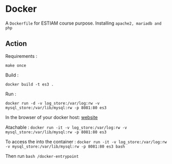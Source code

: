# Docker

A `Dockerfile` for ESTIAM course purpose. Installing `apache2, mariadb and php`

## Action

Requirements :
```console
make once
```

Build :
```console
docker build -t es3 .
```

Run :
```console
docker run -d -v log_store:/var/log:rw -v mysql_store:/var/lib/mysql:rw -p 8081:80 es3
```
In the browser of your  docker host: [website](http://127.0.0.1:8081)

Atachable : `docker run -it -v log_store:/var/log:rw -v mysql_store:/var/lib/mysql:rw -p 8081:80 es3` 

To access the into the container : `docker run -it -v log_store:/var/log:rw -v mysql_store:/var/lib/mysql:rw -p 8081:80 es3 bash`

Then run `bash /docker-entrypoint`